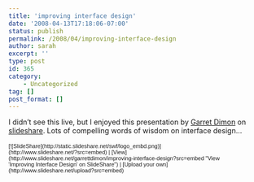 ```yaml
---
title: 'improving interface design'
date: '2008-04-13T17:18:06-07:00'
status: publish
permalink: /2008/04/improving-interface-design
author: sarah
excerpt: ''
type: post
id: 365
category:
    - Uncategorized
tag: []
post_format: []
---
```

I didn’t see this live, but I enjoyed this presentation by [Garret Dimon](http://garrettdimon.com/pages/about) on [slideshare](http://www.slideshare.net/garrettdimon/improving-interface-design). Lots of compelling words of wisdom on interface design…

<div id="__ss_49815" style="width:425px;text-align:left"><div style="font-size:11px;font-family:tahoma,arial;height:26px;padding-top:2px">[![SlideShare](http://static.slideshare.net/swf/logo_embd.png)](http://www.slideshare.net/?src=embed) | [View](http://www.slideshare.net/garrettdimon/improving-interface-design?src=embed "View 'Improving Interface Design' on SlideShare") | [Upload your own](http://www.slideshare.net/upload?src=embed)</div></div>